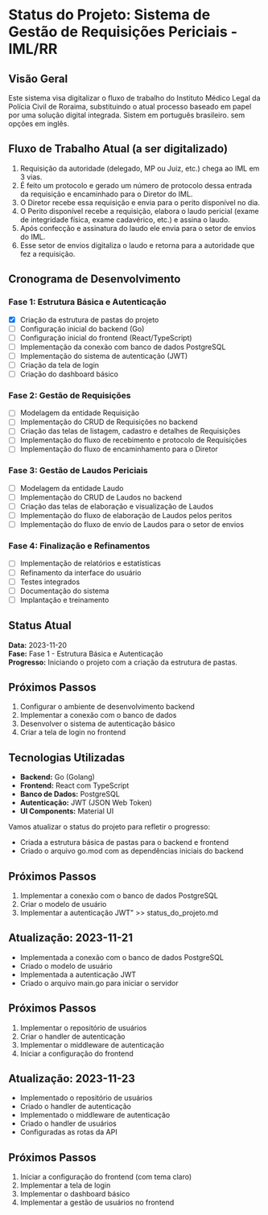 # Status do Projeto: Sistema de Gestão de Requisições Periciais - IML/RR

## Visão Geral
Este sistema visa digitalizar o fluxo de trabalho do Instituto Médico Legal da Polícia Civil de Roraima, substituindo o atual processo baseado em papel por uma solução digital integrada.
Sistem em português brasileiro. sem opções em inglês.

## Fluxo de Trabalho Atual (a ser digitalizado)
1. Requisição da autoridade (delegado, MP ou Juiz, etc.) chega ao IML em 3 vias.
2. É feito um protocolo e gerado um número de protocolo dessa entrada da requisição e encaminhado para o Diretor do IML.
3. O Diretor recebe essa requisição e envia para o perito disponível no dia.
4. O Perito disponível recebe a requisição, elabora o laudo pericial (exame de integridade física, exame cadavérico, etc.) e assina o laudo.
5. Após confecção e assinatura do laudo ele envia para o setor de envios do IML.
6. Esse setor de envios digitaliza o laudo e retorna para a autoridade que fez a requisição.

## Cronograma de Desenvolvimento

### Fase 1: Estrutura Básica e Autenticação
- [x] Criação da estrutura de pastas do projeto
- [ ] Configuração inicial do backend (Go)
- [ ] Configuração inicial do frontend (React/TypeScript)
- [ ] Implementação da conexão com banco de dados PostgreSQL
- [ ] Implementação do sistema de autenticação (JWT)
- [ ] Criação da tela de login
- [ ] Criação do dashboard básico

### Fase 2: Gestão de Requisições
- [ ] Modelagem da entidade Requisição
- [ ] Implementação do CRUD de Requisições no backend
- [ ] Criação das telas de listagem, cadastro e detalhes de Requisições
- [ ] Implementação do fluxo de recebimento e protocolo de Requisições
- [ ] Implementação do fluxo de encaminhamento para o Diretor

### Fase 3: Gestão de Laudos Periciais
- [ ] Modelagem da entidade Laudo
- [ ] Implementação do CRUD de Laudos no backend
- [ ] Criação das telas de elaboração e visualização de Laudos
- [ ] Implementação do fluxo de elaboração de Laudos pelos peritos
- [ ] Implementação do fluxo de envio de Laudos para o setor de envios

### Fase 4: Finalização e Refinamentos
- [ ] Implementação de relatórios e estatísticas
- [ ] Refinamento da interface do usuário
- [ ] Testes integrados
- [ ] Documentação do sistema
- [ ] Implantação e treinamento

## Status Atual
**Data:** 2023-11-20  
**Fase:** Fase 1 - Estrutura Básica e Autenticação  
**Progresso:** Iniciando o projeto com a criação da estrutura de pastas.

## Próximos Passos
1. Configurar o ambiente de desenvolvimento backend
2. Implementar a conexão com o banco de dados
3. Desenvolver o sistema de autenticação básico
4. Criar a tela de login no frontend

## Tecnologias Utilizadas
- **Backend:** Go (Golang)
- **Frontend:** React com TypeScript
- **Banco de Dados:** PostgreSQL
- **Autenticação:** JWT (JSON Web Token)
- **UI Components:** Material UI

Vamos atualizar o status do projeto para refletir o progresso:
- Criada a estrutura básica de pastas para o backend e frontend
- Criado o arquivo go.mod com as dependências iniciais do backend

## Próximos Passos
1. Implementar a conexão com o banco de dados PostgreSQL
2. Criar o modelo de usuário
3. Implementar a autenticação JWT" >> status_do_projeto.md

## Atualização: 2023-11-21
- Implementada a conexão com o banco de dados PostgreSQL
- Criado o modelo de usuário
- Implementada a autenticação JWT
- Criado o arquivo main.go para iniciar o servidor

## Próximos Passos
1. Implementar o repositório de usuários
2. Criar o handler de autenticação
3. Implementar o middleware de autenticação
4. Iniciar a configuração do frontend

## Atualização: 2023-11-23
- Implementado o repositório de usuários
- Criado o handler de autenticação
- Implementado o middleware de autenticação
- Criado o handler de usuários
- Configuradas as rotas da API

## Próximos Passos
1. Iniciar a configuração do frontend (com tema claro)
2. Implementar a tela de login
3. Implementar o dashboard básico
4. Implementar a gestão de usuários no frontend
